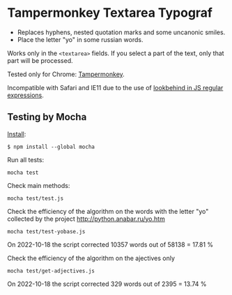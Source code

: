 # Tampermonkey Textarea Typograf

+ Replaces hyphens, nested quotation marks and some uncanonic smiles.
+ Place the letter "yo" in some russian words.

Works only in the `<textarea>` fields.
If you select a part of the text, only that part will be processed.

Tested only for Chrome: [Tampermonkey](https://chrome.google.com/webstore/detail/tampermonkey/dhdgffkkebhmkfjojejmpbldmpobfkfo?hl=en).

Incompatible with Safari and IE11 due to the use of [lookbehind in JS regular expressions](https://caniuse.com/js-regexp-lookbehind).


## Testing by Mocha

[Install](https://mochajs.org/#installation):
```
$ npm install --global mocha
```

Run all tests:
```
mocha test
```

Check main methods:
```
mocha test/test.js
```

Check the efficiency of the algorithm on the words with the letter "yo" collected by the project http://python.anabar.ru/yo.htm
```
mocha test/test-yobase.js
```
On 2022-10-18 the script corrected 10357 words out of 58138 = 17.81 %


Check the efficiency of the algorithm on the ajectives only
```
mocha test/get-adjectives.js
```
On 2022-10-18 the script corrected 329 words out of 2395 = 13.74 %
